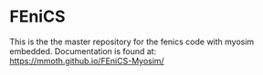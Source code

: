# FEniCS
This is the the master repository for the fenics code with myosim embedded. Documentation is found at:  
 https://mmoth.github.io/FEniCS-Myosim/
